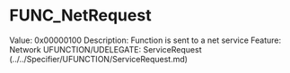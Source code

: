 # FUNC_NetRequest

Value: 0x00000100
Description: Function is sent to a net service
Feature: Network
UFUNCTION/UDELEGATE: ServiceRequest (../../Specifier/UFUNCTION/ServiceRequest.md)
